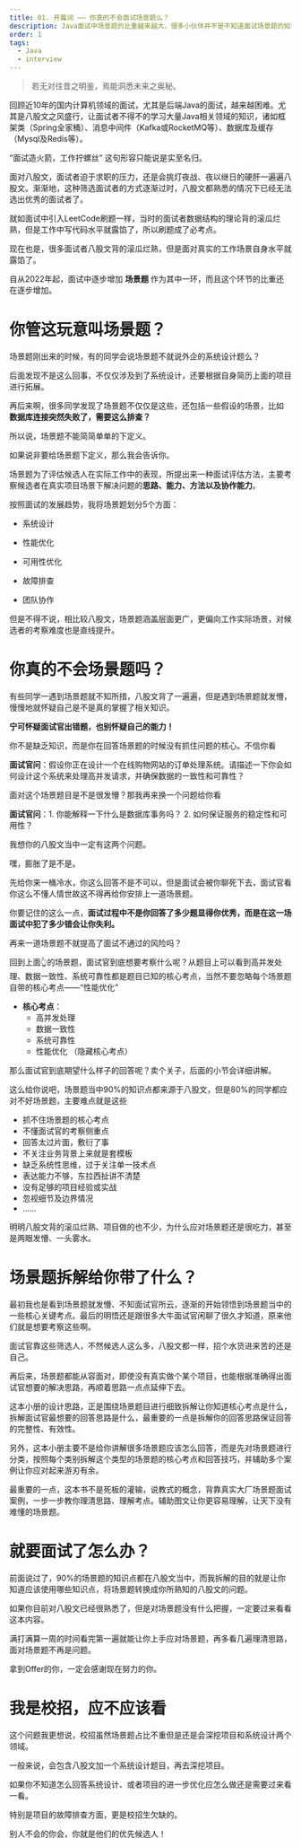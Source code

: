 ```yaml
---
title: 01. 开篇词 —— 你真的不会面试场景题么？
description: Java面试中场景题的比重越来越大，很多小伙伴并不是不知道面试场景题的知识点，是因为不能很好的理解面试官提问的内容从而导致面试失利，所以我创建了面试场景题拆解手册帮助小伙伴们快速抓住面试官核心考点，祝愿每个小伙伴都能面试成功。
order: 1
tags:
  - Java
  - interview
---
```

> 若无对往昔之明鉴，焉能洞悉未来之奥秘。

回顾近10年的国内计算机领域的面试，尤其是后端Java的面试，越来越困难。尤其是八股文之风盛行，让面试者不得不的学习大量Java相关领域的知识，诸如框架类（Spring全家桶）、消息中间件（Kafka或RocketMQ等）、数据库及缓存（Mysql及Redis等）。

“面试造火箭，工作拧螺丝” 这句形容只能说是实至名归。

面对八股文，面试者迫于求职的压力，还是会挑灯夜战、夜以继日的硬肝一遍遍八股文。渐渐地，这种筛选面试者的方式逐渐过时，八股文都熟悉的情况下已经无法选出优秀的面试者了。

就如面试中引入LeetCode刷题一样，当时的面试者数据结构的理论背的滚瓜烂熟，但是工作中写代码水平就露馅了，所以刷题成了必考点。

现在也是，很多面试者八股文背的滚瓜烂熟，但是面对真实的工作场景自身水平就露馅了。

自从2022年起，面试中逐步增加 **场景题** 作为其中一环，而且这个环节的比重还在逐步增加。

# 你管这玩意叫场景题？

场景题刚出来的时候，有的同学会说场景题不就说外企的系统设计题么？

后面发现不是这么回事，不仅仅涉及到了系统设计，还要根据自身简历上面的项目进行拓展。

再后来啊，很多同学发现了场景题不仅仅是这些，还包括一些假设的场景，比如 **数据库连接突然失败了，需要这么排查？**

所以说，场景题不能简简单单的下定义。

如果说非要给场景题下定义，那么我会告诉你。

场景题为了评估候选人在实际工作中的表现，所提出来一种面试评估方法，主要考察候选者在真实项目场景下解决问题的**思路、能力、方法以及协作能力**。

按照面试的发展趋势，我将场景题划分5个方面：

- 系统设计

- 性能优化

- 可用性优化

- 故障排查

- 团队协作

但是不得不说，相比较八股文，场景题涵盖层面更广，更偏向工作实际场景，对候选者的考察难度也是直线提升。

# 你真的不会场景题吗？

有些同学一遇到场景题就不知所措，八股文背了一遍遍，但是遇到场景题就发懵，慢慢地就怀疑自己是不是真的掌握了相关知识。

**宁可怀疑面试官出错题，也别怀疑自己的能力！**

你不是缺乏知识，而是你在回答场景题的时候没有抓住问题的核心。不信你看

**面试官问**：假设你正在设计一个在线购物网站的订单处理系统。请描述一下你会如何设计这个系统来处理高并发请求，并确保数据的一致性和可靠性？

面对这个场景题目是不是很发懵？那我再来换一个问题给你看

**面试官问**：1. 你能解释一下什么是数据库事务吗？ 2. 如何保证服务的稳定性和可用性？

我想你的八股文当中一定有这两个问题。

嘿，膨胀了是不是。


先给你来一桶冷水，你这么回答不是不可以，但是面试会被你聊死下去，面试官看你这么不懂人情世故这不得再给你安排上一道场景题。

你要记住的这么一点，**面试过程中不是你回答了多少题显得你优秀，而是在这一场面试中犯了多少错会让你失利。**

再来一道场景题不就提高了面试不通过的风险吗？

回到上面👆的场景题，面试官到底想要考察什么呢？从题目上可以看到高并发处理、数据一致性、系统可靠性都是题目已知的核心考点，当然不要忽略每个场景题自带的核心考点——“性能优化”

- **核心考点**：
  - 高并发处理
  - 数据一致性
  - 系统可靠性
  - 性能优化 （隐藏核心考点）

那么面试官到底期望什么样子的回答呢？卖个关子，后面的小节会详细讲解。

这么给你说吧，场景题当中90%的知识点都来源于八股文，但是80%的同学都应对不好场景题，主要难点就是这些

- 抓不住场景题的核心考点
- 不懂面试官的考察侧重点
- 回答太过片面，敷衍了事
- 不关注业务背景上来就是套模板
- 缺乏系统性思维，过于关注单一技术点
- 表达能力不够，东拉西扯讲不清楚
- 没有足够的项目经验或实战
- 忽视细节及边界情况
- ……

明明八股文背的滚瓜烂熟、项目做的也不少，为什么应对场景题还是很吃力，甚至是两眼发懵、一头雾水。

# 场景题拆解给你带了什么？

最初我也是看到场景题就发懵、不知面试官所云，逐渐的开始领悟到场景题当中的一些核心关键考点。最后的明悟还是跟很多大牛面试官闲聊了很久才知道，原来他们就是想要考察这些啊。

面试官靠这些筛选人，不然候选人这么多，八股文都一样，招个水货进来苦的还是自己。

再后来，场景题都能从容面对，即使没有真实做个某个项目，也能根据准确得出面试官想要的解决思路，再顺着思路一点点延伸下去。

这本小册的设计思路，正是围绕场景题目进行细致拆解让你知道核心考点是什么，拆解面试官最想要的回答思路是什么，最重要的一点是拆解你的回答思路保证回答的完整性、有效性。

另外，这本小册主要不是给你讲解很多场景题应该怎么回答，而是先对场景题进行分类，按照每个类别拆解这个类型的场景题的核心考点和回答技巧，并辅助多个案例让你应对起来游刃有余。

最重要的一点，这本书不是死板的灌输，说教式的概念，背靠真实大厂场景题面试案例，一步一步教你理清思路、理解考点。辅助图文让你更容易理解，让天下没有难懂的场景题。

# 就要面试了怎么办？

前面说过了，90%的场景题的知识点都在八股文当中，而我拆解的目的就是让你知道应该使用哪些知识点，将场景题转换成你所熟知的八股文的问题。

如果你目前对八股文已经很熟悉了，但是对场景题没有什么把握，一定要过来看看这本内容。

满打满算一周的时间看完第一遍就能让你上手应对场景题，再多看几遍理清思路，面对场景题不再是问题。

拿到Offer的你，一定会感谢现在努力的你。

# 我是校招，应不应该看

这个问题我更想说，校招虽然场景题占比不重但是还是会深挖项目和系统设计两个领域。

一般来说，会包含八股文加一个系统设计题目，再去深挖项目。

如果你不知道怎么回答系统设计、或者项目的进一步优化应怎么做还是需要过来看一看。

特别是项目的故障排查方面，更是校招生欠缺的。

别人不会的你会，你就是他们的优先候选人！








